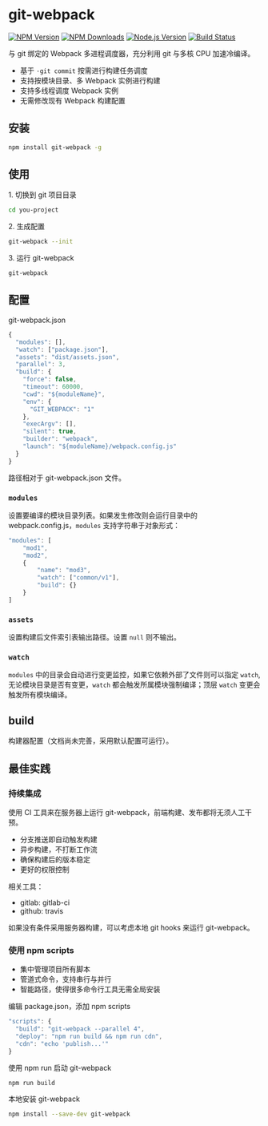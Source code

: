 # git-webpack

[![NPM Version][npm-image]][npm-url]
[![NPM Downloads][downloads-image]][downloads-url]
[![Node.js Version][node-version-image]][node-version-url]
[![Build Status][travis-ci-image]][travis-ci-url]

与 git 绑定的 Webpack 多进程调度器，充分利用 git 与多核 CPU 加速冷编译。

* 基于 `·git commit` 按需进行构建任务调度
* 支持按模块目录、多 Webpack 实例进行构建
* 支持多线程调度 Webpack 实例
* 无需修改现有 Webpack 构建配置

## 安装

```bash
npm install git-webpack -g
```

## 使用

1\. 切换到 git 项目目录

```bash
cd you-project
```

2\. 生成配置

```bash
git-webpack --init
```

3\. 运行 git-webpack

```bash
git-webpack
```

## 配置

git-webpack.json

```javascript
{
  "modules": [],
  "watch": ["package.json"],
  "assets": "dist/assets.json",
  "parallel": 3,
  "build": {
    "force": false,
    "timeout": 60000,
    "cwd": "${moduleName}",
    "env": {
      "GIT_WEBPACK": "1"
    },
    "execArgv": [],
    "silent": true,
    "builder": "webpack",
    "launch": "${moduleName}/webpack.config.js"
  }
}
```

路径相对于 git-webpack.json 文件。

### `modules`

设置要编译的模块目录列表。如果发生修改则会运行目录中的 webpack.config.js，`modules` 支持字符串于对象形式：

```javascript 
"modules": [
    "mod1",
    "mod2",
    {
        "name": "mod3",
        "watch": ["common/v1"],
        "build": {}
    }
]
```

### `assets`

设置构建后文件索引表输出路径。设置 `null` 则不输出。

### `watch`

`modules` 中的目录会自动进行变更监控，如果它依赖外部了文件则可以指定 `watch`,无论模块目录是否有变更，`watch` 都会触发所属模块强制编译；顶层 `watch` 变更会触发所有模块编译。

## build

构建器配置（文档尚未完善，采用默认配置可运行）。

## 最佳实践

### 持续集成

使用 CI 工具来在服务器上运行 git-webpack，前端构建、发布都将无须人工干预。

* 分支推送即自动触发构建
* 异步构建，不打断工作流
* 确保构建后的版本稳定
* 更好的权限控制

相关工具：

* gitlab: gitlab-ci
* github: travis

如果没有条件采用服务器构建，可以考虑本地 git hooks 来运行 git-webpack。

### 使用 npm scripts

* 集中管理项目所有脚本
* 管道式命令，支持串行与并行
* 智能路径，使得很多命令行工具无需全局安装

编辑 package.json，添加 npm scripts

```javascript
"scripts": {
  "build": "git-webpack --parallel 4",
  "deploy": "npm run build && npm run cdn",
  "cdn": "echo 'publish...'"
}
```

使用 npm run 启动 git-webpack

```bash
npm run build
```

本地安装 git-webpack

```bash
npm install --save-dev git-webpack
```


[npm-image]: https://img.shields.io/npm/v/git-webpack.svg
[npm-url]: https://npmjs.org/package/git-webpack
[node-version-image]: https://img.shields.io/node/v/git-webpack.svg
[node-version-url]: http://nodejs.org/download/
[downloads-image]: https://img.shields.io/npm/dm/git-webpack.svg
[downloads-url]: https://npmjs.org/package/git-webpack
[travis-ci-image]: https://travis-ci.org/aui/git-webpack.svg?branch=master
[travis-ci-url]: https://travis-ci.org/aui/git-webpack
